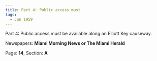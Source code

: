 ```yaml
---  
title: Part 4: Public access must  
tags:  
  - Jun 1959  
---  
```

  
Part 4: Public access must be available along an Elliott Key causeway.  
  
Newspapers: **Miami Morning News or The Miami Herald**  
  
Page: **14**, Section: **A** 

